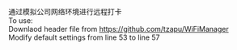 通过模拟公司网络环境进行远程打卡  
To use:  
	Downlaod header file from https://github.com/tzapu/WiFiManager  
	Modify default settings from line 53 to line 57  
